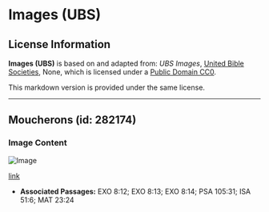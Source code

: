 # Images (UBS)

## License Information

**Images (UBS)** is based on and adapted from: _UBS Images_, [United Bible Societies](https://unitedbiblesocieties.org/), None, which is licensed under a [Public Domain CC0](https://creativecommons.org/public-domain/cc0/).

This markdown version is provided under the same license.



--------------------------------

## Moucherons (id: 282174)

### Image Content

![Image](https://cdn.aquifer.bible/aquifer-content/resources/Media/WEB-0628_midges.jpg)

[link](https://cdn.aquifer.bible/aquifer-content/resources/Media/WEB-0628_midges.jpg)

* **Associated Passages:** EXO 8:12; EXO 8:13; EXO 8:14; PSA 105:31; ISA 51:6; MAT 23:24

